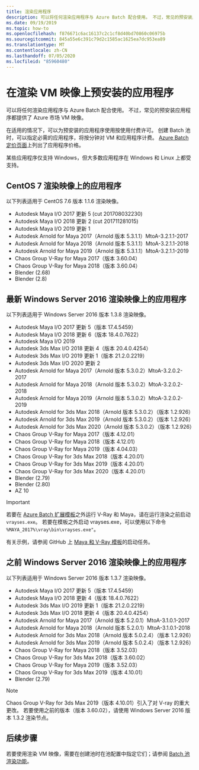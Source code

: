 ```yaml
---
title: 渲染应用程序
description: 可以将任何渲染应用程序与 Azure Batch 配合使用。 不过，常见的预安装应用程序都提供了 Azure 市场 VM 映像。
ms.date: 09/19/2019
ms.topic: how-to
ms.openlocfilehash: f876671c6ac16137c2c1cf8d40bd70860c06975b
ms.sourcegitcommit: 845a55e6c391c79d2c1585ac1625ea7dc953ea89
ms.translationtype: MT
ms.contentlocale: zh-CN
ms.lasthandoff: 07/05/2020
ms.locfileid: "85960480"
---
```

# <a name="pre-installed-applications-on-rendering-vm-images"></a>在渲染 VM 映像上预安装的应用程序

可以将任何渲染应用程序与 Azure Batch 配合使用。 不过，常见的预安装应用程序都提供了 Azure 市场 VM 映像。

在适用的情况下，可以为预安装的应用程序使用按使用付费许可。 创建 Batch 池时，可以指定必需的应用程序，将按分钟对 VM 和应用程序计费。 [Azure Batch 定价页面](https://azure.microsoft.com/pricing/details/batch/#graphic-rendering)上列出了应用程序价格。

某些应用程序仅支持 Windows，但大多数应用程序在 Windows 和 Linux 上都受支持。

## <a name="applications-on-centos-7-rendering-images"></a>CentOS 7 渲染映像上的应用程序

以下列表适用于 CentOS 7.6 版本 1.1.6 渲染映像。

* Autodesk Maya I/O 2017 更新 5 (cut 201708032230)
* Autodesk Maya I/O 2018 更新 2 (cut 201711281015)
* Autodesk Maya I/O 2019 更新 1
* Autodesk Arnold for Maya 2017（Arnold 版本 5.3.1.1）MtoA-3.2.1.1-2017
* Autodesk Arnold for Maya 2018（Arnold 版本 5.3.1.1）MtoA-3.2.1.1-2018
* Autodesk Arnold for Maya 2019（Arnold 版本 5.3.1.1）MtoA-3.2.1.1-2019
* Chaos Group V-Ray for Maya 2017（版本 3.60.04）
* Chaos Group V-Ray for Maya 2018（版本 3.60.04）
* Blender (2.68)
* Blender (2.8)

## <a name="applications-on-latest-windows-server-2016-rendering-images"></a>最新 Windows Server 2016 渲染映像上的应用程序

以下列表适用于 Windows Server 2016 版本 1.3.8 渲染映像。

* Autodesk Maya I/O 2017 更新 5（版本 17.4.5459）
* Autodesk Maya I/O 2018 更新 6（版本 18.4.0.7622）
* Autodesk Maya I/O 2019
* Autodesk 3ds Max I/O 2018 更新 4（版本 20.4.0.4254）
* Autodesk 3ds Max I/O 2019 更新 1（版本 21.2.0.2219）
* Autodesk 3ds Max I/O 2020 更新 2
* Autodesk Arnold for Maya 2017（Arnold 版本 5.3.0.2）MtoA-3.2.0.2-2017
* Autodesk Arnold for Maya 2018（Arnold 版本 5.3.0.2）MtoA-3.2.0.2-2018
* Autodesk Arnold for Maya 2019（Arnold 版本 5.3.0.2）MtoA-3.2.0.2-2019
* Autodesk Arnold for 3ds Max 2018（Arnold 版本 5.3.0.2）（版本 1.2.926）
* Autodesk Arnold for 3ds Max 2019（Arnold 版本 5.3.0.2）（版本 1.2.926）
* Autodesk Arnold for 3ds Max 2020（Arnold 版本 5.3.0.2）（版本 1.2.926）
* Chaos Group V-Ray for Maya 2017（版本 4.12.01）
* Chaos Group V-Ray for Maya 2018（版本 4.12.01）
* Chaos Group V-Ray for Maya 2019（版本 4.04.03）
* Chaos Group V-Ray for 3ds Max 2018（版本 4.20.01）
* Chaos Group V-Ray for 3ds Max 2019（版本 4.20.01）
* Chaos Group V-Ray for 3ds Max 2020（版本 4.20.01）
* Blender (2.79)
* Blender (2.80)
* AZ 10

> [!IMPORTANT]
> 若要在 [Azure Batch 扩展模板](https://github.com/Azure/batch-extension-templates)之外运行 V-Ray 和 Maya，请在运行渲染之前启动 `vrayses.exe`。 若要在模板之外启动 vrayses.exe，可以使用以下命令 `%MAYA_2017%\vray\bin\vrayses.exe"`。
>
> 有关示例，请参阅 GitHub 上 [Maya 和 V-Ray 模板](https://github.com/Azure/batch-extension-templates/blob/master/templates/maya/render-vray-windows/pool.template.json)的启动任务。

## <a name="applications-on-previous-windows-server-2016-rendering-images"></a>之前 Windows Server 2016 渲染映像上的应用程序

以下列表适用于 Windows Server 2016 版本 1.3.7 渲染映像。

* Autodesk Maya I/O 2017 更新 5（版本 17.4.5459）
* Autodesk Maya I/O 2018 更新 4（版本 18.4.0.7622）
* Autodesk 3ds Max I/O 2019 更新 1（版本 21.2.0.2219）
* Autodesk 3ds Max I/O 2018 更新 4（版本 20.4.0.4254）
* Autodesk Arnold for Maya 2017（Arnold 版本 5.2.0.1）MtoA-3.1.0.1-2017
* Autodesk Arnold for Maya 2018（Arnold 版本 5.2.0.1）MtoA-3.1.0.1-2018
* Autodesk Arnold for 3ds Max 2018（Arnold 版本 5.0.2.4）（版本 1.2.926）
* Autodesk Arnold for 3ds Max 2019（Arnold 版本 5.0.2.4）（版本 1.2.926）
* Chaos Group V-Ray for Maya 2018（版本 3.52.03）
* Chaos Group V-Ray for 3ds Max 2018（版本 3.60.02）
* Chaos Group V-Ray for Maya 2019（版本 3.52.03）
* Chaos Group V-Ray for 3ds Max 2019（版本 4.10.01）
* Blender (2.79)

> [!NOTE]
> Chaos Group V-Ray for 3ds Max 2019（版本 4.10.01）引入了对 V-ray 的重大更改。 若要使用之前的版本（版本 3.60.02），请使用 Windows Server 2016 版本 1.3.2 渲染节点。

## <a name="next-steps"></a>后续步骤

若要使用渲染 VM 映像，需要在创建池时在池配置中指定它们；请参阅 [Batch 池渲染功能](./batch-rendering-functionality.md#batch-pools)。
